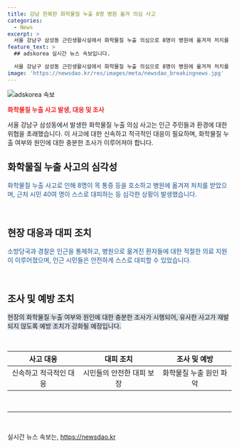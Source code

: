 ```yaml
---
title: 강남 한복판 화학물질 누출 8명 병원 옮겨 의심 사고
categories:
  - News
excerpt: >
  서울 강남구 삼성동 근린생활시설에서 화학물질 누출 의심으로 8명이 병원에 옮겨져 처치를 받았다. 시민 40여 명은 스스로 대피하며, 소방당국과 경찰이 현장을 통제하고 화학물질 누출 여부를 조사 중이다. (150자)
feature_text: >
  ## adskorea 실시간 뉴스 속보입니다.

  서울 강남구 삼성동 근린생활시설에서 화학물질 누출 의심으로 8명이 병원에 옮겨져 처치를 받았다. 시민 40여 명은 스스로 대피하며, 소방당국과 경찰이 현장을 통제하고 화학물질 누출 여부를 조사 중이다. (150자)
image: 'https://newsdao.kr/res/images/meta/newsdao_breakingnews.jpg'
---
```


<p><img src="https://newsdao.kr/res/images/meta/newsdao_breakingnews.jpg" alt="adskorea 속보" /></p>

<p><b><span style="color: #ee2323;">화학물질 누출 사고 발생, 대응 및 조사</span></b></p>

<p data-ke-size="size16">서울 강남구 삼성동에서 발생한 화학물질 누출 의심 사고는 인근 주민들과 환경에 대한 위협을 초래했습니다. 이 사고에 대한 신속하고 적극적인 대응이 필요하며, 화학물질 누출 여부와 원인에 대한 충분한 조사가 이루어져야 합니다.</p>

<h2 data-ke-size="size26">화학물질 누출 사고의 심각성</h2>

<p data-ke-size="size16"><span style="color: #1a5490;">화학물질 누출 사고로 인해 8명이 목 통증 등을 호소하고 병원에 옮겨져 처치를 받았으며, 근처 시민 40여 명이 스스로 대피하는 등 심각한 상황이 발생했습니다.</span></p>

<p data-ke-size="size16">&nbsp;</p>

<h2 data-ke-size="size26">현장 대응과 대피 조치</h2>

<p data-ke-size="size16"><span style="color: #1a5490;">소방당국과 경찰은 인근을 통제하고, 병원으로 옮겨진 환자들에 대한 적절한 의료 지원이 이루어졌으며, 인근 시민들은 안전하게 스스로 대피할 수 있었습니다.</span></p>

<p data-ke-size="size16">&nbsp;</p>

<h2 data-ke-size="size26">조사 및 예방 조치</h2>

<p data-ke-size="size16"><span style="background-color: #21538527;">현장의 화학물질 누출 여부와 원인에 대한 충분한 조사가 시행되어, 유사한 사고가 재발되지 않도록 예방 조치가 강화될 예정입니다.</span></p>

<p data-ke-size="size16">&nbsp;</p>

<table>
    <thead>
        <tr>
            <th>사고 대응</th>
            <th>대피 조치</th>
            <th>조사 및 예방</th>
        </tr>
    </thead>
    <tbody>
        <tr>
            <td style="text-align: center;">신속하고 적극적인 대응</td>
            <td style="text-align: center;">시민들의 안전한 대피 보장</td>
            <td style="text-align: center; height: 17px;">화학물질 누출 원인 파악</td>
        </tr>
    </tbody>
</table>

<p data-ke-size="size16">&nbsp;</p>

<hr>

<p data-ke-size="size16">&nbsp;</p>
실시간 뉴스 속보는, <a href="https://newsdao.kr" rel="dofollow">https://newsdao.kr</a>


